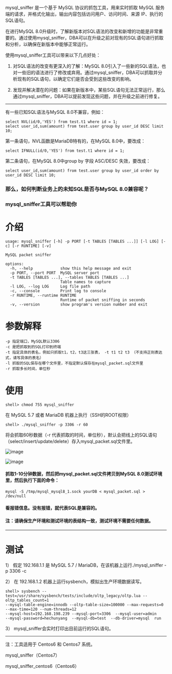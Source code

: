 mysql_sniffer 是一个基于 MySQL 协议的抓包工具，用来实时抓取 MySQL 服务端的请求，并格式化输出，输出内容包括访问用户、访问时间、来源 IP、执行的SQL语句。

在进行MySQL 8.0升级时，了解新版本对SQL语法的改变和新增的功能是非常重要的。通过使用mysql_sniffer，DBA可以在升级之前对现有的SQL语句进行抓取和分析，以确保在新版本中能够正常运行。

使用mysql_sniffer工具可以带来以下几点好处：

1) 对SQL语法的改变有更深入的了解：MySQL 8.0引入了一些新的SQL语法，也对一些旧的语法进行了修改或弃用。通过mysql_sniffer，DBA可以抓取并分析现有的SQL语句，以确定它们是否会受到这些改变的影响。

2) 发现并解决潜在的问题：如果在新版本中，某些SQL语句无法正常运行，那么通过mysql_sniffer，DBA可以提前发现这些问题，并在升级之前进行修复。

-------------------------------------------------
有一些已知SQL语法与MySQL 8.0不兼容，例如：
```
select NVL(id/0,'YES') from test.t1 where id = 1;
select user_id,sum(amount) from test.user group by user_id DESC limit 10;
```

第一条语句，NVL函数是MariaDB特有的，在MySQL 8.0中，要改成：
```
select IFNULL(id/0,'YES') from test.t1 where id = 1;
```

第二条语句，在MySQL 8.0中group by 字段 ASC/DESC 失效，要改成：
```
select user_id,sum(amount) from test.user group by user_id order by user_id DESC limit 10;
```

### 那么，如何判断业务上的未知SQL是否与MySQL 8.0兼容呢？

### mysql_sniffer工具可以帮助你

# 介绍
```
usage: mysql_sniffer [-h] -p PORT [-t TABLES [TABLES ...]] [-l LOG] [-c] [-r RUNTIME] [-v]

MySQL packet sniffer

options:
  -h, --help            show this help message and exit
  -p PORT, --port PORT  MySQL server port
  -t TABLES [TABLES ...], --tables TABLES [TABLES ...]
                        Table names to capture
  -l LOG, --log LOG     Log file path
  -c, --console         Print log to console
  -r RUNTIME, --runtime RUNTIME
                        Runtime of packet sniffing in seconds
  -v, --version         show program's version number and exit
```

# 参数解释
```
-p 指定端口，MySQL默认3306
-c 是把抓取到的SQL打印到终端
-t 指定具体的表名，例如只抓取t1，t2，t3这三张表， -t t1 t2 t3 （不支持正则表达式，请写具体的表名）
-l 抓取的SQL保存在哪个文件里，不指定默认保存在mysql_packet.sql文件里
-r 抓取多长时间，单位秒
```

# 使用
```
shell> chmod 755 mysql_sniffer
```

在 MySQL 5.7 或者 MariaDB 机器上执行（SSH的ROOT权限）
```
shell> ./mysql_sniffer -p 3306 -r 60
```
将会抓取60秒数据（-r 代表抓取的时间，单位秒），默认会把线上的SQL语句（select/insert/update/delete）存入mysql_packet.sql文件里。

![image](https://github.com/hcymysql/mysql_sniffer/assets/19261879/7ed20afb-db0e-4e7a-9892-f03ccb34e5aa)

![image](https://github.com/hcymysql/mysql_sniffer/assets/19261879/9a7177ea-3af5-49da-a2f3-c86ad4fb5a89)

#### 抓取1-10分钟数据，然后把mysql_packet.sql文件拷贝到MySQL 8.0测试环境里，然后执行下面的命令：
```
mysql -S /tmp/mysql_mysql8_1.sock yourDB < mysql_packet.sql > /dev/null
```
#### 看报错信息。没有报错，就代表SQL是兼容的。

#### 注：请确保生产环境和测试环境的表结构一致，测试环境不需要任何数据。

--------------------------------------------
# 测试
1） 假定 192.168.1.1 是 MySQL 5.7 / MariaDB，在该机器上运行./mysql_sniffer -p 3306 -c 

2） 在  192.168.1.2 机器上运行sysbench，模拟出生产环境数据读写。
```
shell> sysbench --test=/usr/share/sysbench/tests/include/oltp_legacy/oltp.lua --oltp_tables_count=1
--mysql-table-engine=innodb --oltp-table-size=100000 --max-requests=0 --max-time=120 --num-threads=12
--mysql-host=192.168.198.239 --mysql-port=3306  --mysql-user=admin
--mysql-password=hechunyang  --mysql-db=test  --db-driver=mysql  run
```

3） mysql_sniffer会实时打印出目前运行的SQL语句。

--------------------------------------------
注：工具适用于 Centos6 和 Centos7 系统。

mysql_sniffer（Centos7）

mysql_sniffer_centos6（Centos6）



